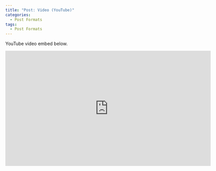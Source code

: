 ```yaml
---
title: "Post: Video (YouTube)"
categories:
  - Post Formats
tags:
  - Post Formats
---
```


<!--- This one is self explanatory, Just copy-pasta the embed-link from any website (YES, ANY WEBSITE! c:) --->

YouTube video embed below.

<iframe width="640" height="360" src="https://www.youtube-nocookie.com/embed/l2Of1-d5E5o?controls=0&amp;showinfo=0" frameborder="0" allowfullscreen></iframe>